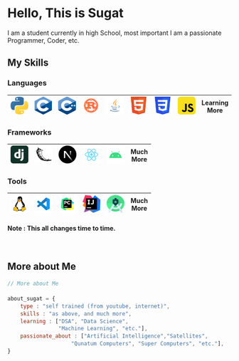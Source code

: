 
# Hello, This is <b>Sugat</b>

I am a student currently in high School, most important I am a passionate Programmer, Coder, etc.

## My Skills

### Languages
|<a><img src="./img/python.png" height="40px" width="40px"/></a> |<a><img src="./img/c.png" height="40px" width="40px"/></a> | <a><img src="./img/cpp.png" height="40px" width="40px"/></a> | <a><img src="./img/rust.png" height="40px" width="40px"/></a> | <a><img src="./img/java.svg" height="40px" width="40px"/></a> | <a><img src="./img/html5.svg" height="40px" width="40px"/></a> |<a><img src="./img/css3.svg" height="40px" width="40px"/></a> |<a><img src="./img/javascript.svg" height="40px" width="40px"/></a> | <span height="40px" width="40px">Learning<br/>More</span> | 
|-|-|-|-|-|-|-|-|-|

### Frameworks
|<a><img src="./img/django.svg" height="40px" width="40px"/></a> |<a><img src="./img/flask.png" height="40px" width="40px" /></a> | <a><img src="./img/nextjs.png" height="40px" width="40px"/></a> |<a><img src="./img/react.svg" height="40px" width="40px"/></a> | <a><img src="./img/android.svg" height="40px" width="40px"/></a> | Much<br/>More | 
|-|-|-|-|-|-|

### Tools
|<a><img src="./img/linux.png" height="40px" width="40px"/></a> |<a><img src="./img/vscode.svg" height="40px" width="40px"/></a> | <a><img src="./img/pycharm.svg" height="40px" width="40px" /></a> | <a><img src="./img/Intellij-Idea.svg" height="40px" width="40px"/></a> | <a><img src="./img/as.png" height="40px" width="40px"/></a> | Much<br/>More | 
|-|-|-|-|-|-|

#### Note : This all changes time to time.

<br/>

## More about Me
```javascript
// More about Me

about_sugat = {
    type : "self trained (from youtube, internet)",
    skills : "as above, and much more",
    learning : ["DSA", "Data Science",
                "Machine Learning", "etc."], 
    passionate_about : ["Artificial Intelligence","Satellites",
                    "Qunatum Computers", "Super Computers", "etc."], 
}
```
